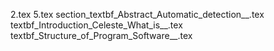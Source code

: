 2.tex
5.tex
section_textbf_Abstract_Automatic_detection__.tex
textbf_Introduction_Celeste_What_is__.tex
textbf_Structure_of_Program_Software__.tex